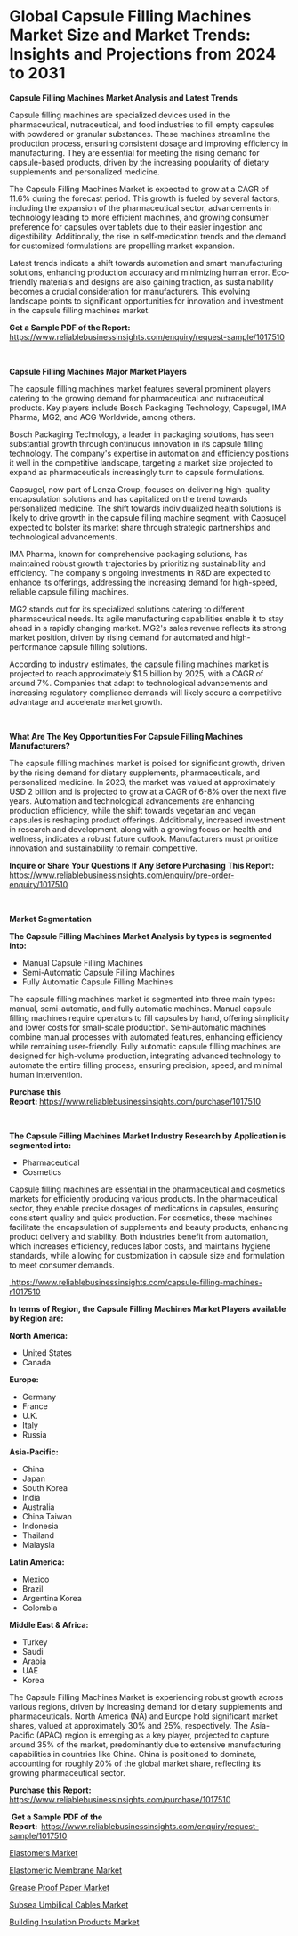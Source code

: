 <p><h1>Global Capsule Filling Machines Market Size and Market Trends: Insights and Projections from 2024 to 2031</h1></p><p><strong>Capsule Filling Machines Market Analysis and Latest Trends</strong></p>
<p><p>Capsule filling machines are specialized devices used in the pharmaceutical, nutraceutical, and food industries to fill empty capsules with powdered or granular substances. These machines streamline the production process, ensuring consistent dosage and improving efficiency in manufacturing. They are essential for meeting the rising demand for capsule-based products, driven by the increasing popularity of dietary supplements and personalized medicine.</p><p>The Capsule Filling Machines Market is expected to grow at a CAGR of 11.6% during the forecast period. This growth is fueled by several factors, including the expansion of the pharmaceutical sector, advancements in technology leading to more efficient machines, and growing consumer preference for capsules over tablets due to their easier ingestion and digestibility. Additionally, the rise in self-medication trends and the demand for customized formulations are propelling market expansion. </p><p>Latest trends indicate a shift towards automation and smart manufacturing solutions, enhancing production accuracy and minimizing human error. Eco-friendly materials and designs are also gaining traction, as sustainability becomes a crucial consideration for manufacturers. This evolving landscape points to significant opportunities for innovation and investment in the capsule filling machines market.</p></p>
<p><strong>Get a Sample PDF of the Report:&nbsp;</strong> <a href="https://www.reliablebusinessinsights.com/enquiry/request-sample/1017510">https://www.reliablebusinessinsights.com/enquiry/request-sample/1017510</a></p>
<p>&nbsp;</p>
<p><strong>Capsule Filling Machines Major Market Players</strong></p>
<p><p>The capsule filling machines market features several prominent players catering to the growing demand for pharmaceutical and nutraceutical products. Key players include Bosch Packaging Technology, Capsugel, IMA Pharma, MG2, and ACG Worldwide, among others.</p><p>Bosch Packaging Technology, a leader in packaging solutions, has seen substantial growth through continuous innovation in its capsule filling technology. The company's expertise in automation and efficiency positions it well in the competitive landscape, targeting a market size projected to expand as pharmaceuticals increasingly turn to capsule formulations.</p><p>Capsugel, now part of Lonza Group, focuses on delivering high-quality encapsulation solutions and has capitalized on the trend towards personalized medicine. The shift towards individualized health solutions is likely to drive growth in the capsule filling machine segment, with Capsugel expected to bolster its market share through strategic partnerships and technological advancements.</p><p>IMA Pharma, known for comprehensive packaging solutions, has maintained robust growth trajectories by prioritizing sustainability and efficiency. The company's ongoing investments in R&D are expected to enhance its offerings, addressing the increasing demand for high-speed, reliable capsule filling machines.</p><p>MG2 stands out for its specialized solutions catering to different pharmaceutical needs. Its agile manufacturing capabilities enable it to stay ahead in a rapidly changing market. MG2's sales revenue reflects its strong market position, driven by rising demand for automated and high-performance capsule filling solutions.</p><p>According to industry estimates, the capsule filling machines market is projected to reach approximately $1.5 billion by 2025, with a CAGR of around 7%. Companies that adapt to technological advancements and increasing regulatory compliance demands will likely secure a competitive advantage and accelerate market growth.</p></p>
<p>&nbsp;</p>
<p><strong>What Are The Key Opportunities For Capsule Filling Machines Manufacturers?</strong></p>
<p><p>The capsule filling machines market is poised for significant growth, driven by the rising demand for dietary supplements, pharmaceuticals, and personalized medicine. In 2023, the market was valued at approximately USD 2 billion and is projected to grow at a CAGR of 6-8% over the next five years. Automation and technological advancements are enhancing production efficiency, while the shift towards vegetarian and vegan capsules is reshaping product offerings. Additionally, increased investment in research and development, along with a growing focus on health and wellness, indicates a robust future outlook. Manufacturers must prioritize innovation and sustainability to remain competitive.</p></p>
<p><strong>Inquire or Share Your Questions If Any Before Purchasing This Report:</strong> <a href="https://www.reliablebusinessinsights.com/enquiry/pre-order-enquiry/1017510">https://www.reliablebusinessinsights.com/enquiry/pre-order-enquiry/1017510</a></p>
<p>&nbsp;</p>
<p><strong>Market Segmentation</strong></p>
<p><strong>The Capsule Filling Machines Market Analysis by types is segmented into:</strong></p>
<p><ul><li>Manual Capsule Filling Machines</li><li>Semi-Automatic Capsule Filling Machines</li><li>Fully Automatic Capsule Filling Machines</li></ul></p>
<p><p>The capsule filling machines market is segmented into three main types: manual, semi-automatic, and fully automatic machines. Manual capsule filling machines require operators to fill capsules by hand, offering simplicity and lower costs for small-scale production. Semi-automatic machines combine manual processes with automated features, enhancing efficiency while remaining user-friendly. Fully automatic capsule filling machines are designed for high-volume production, integrating advanced technology to automate the entire filling process, ensuring precision, speed, and minimal human intervention.</p></p>
<p><strong>Purchase this Report:&nbsp;</strong><a href="https://www.reliablebusinessinsights.com/purchase/1017510">https://www.reliablebusinessinsights.com/purchase/1017510</a></p>
<p>&nbsp;</p>
<p><strong>The Capsule Filling Machines Market Industry Research by Application is segmented into:</strong></p>
<p><ul><li>Pharmaceutical</li><li>Cosmetics</li></ul></p>
<p><p>Capsule filling machines are essential in the pharmaceutical and cosmetics markets for efficiently producing various products. In the pharmaceutical sector, they enable precise dosages of medications in capsules, ensuring consistent quality and quick production. For cosmetics, these machines facilitate the encapsulation of supplements and beauty products, enhancing product delivery and stability. Both industries benefit from automation, which increases efficiency, reduces labor costs, and maintains hygiene standards, while allowing for customization in capsule size and formulation to meet consumer demands.</p></p>
<p><a href="https://www.reliablebusinessinsights.com/capsule-filling-machines-r1017510">&nbsp;https://www.reliablebusinessinsights.com/capsule-filling-machines-r1017510</a></p>
<p><strong>In terms of Region, the Capsule Filling Machines Market Players available by Region are:</strong></p>
<p>
    <p> <strong> North America: </strong>
        <ul>
            <li>United States</li>
            <li>Canada</li>
        </ul>
        </p> 
    <p> <strong> Europe: </strong>
        <ul>
            <li>Germany</li>
            <li>France</li>
            <li>U.K.</li>
            <li>Italy</li>
            <li>Russia</li>
        </ul>
        </p> 
    <p> <strong> Asia-Pacific: </strong>
        <ul>
            <li>China</li>
            <li>Japan</li>
            <li>South Korea</li>
            <li>India</li>
            <li>Australia</li>
            <li>China Taiwan</li>
            <li>Indonesia</li>
            <li>Thailand</li>
            <li>Malaysia</li>
        </ul>
        </p> 
    <p> <strong> Latin America: </strong>
        <ul>
            <li>Mexico</li>
            <li>Brazil</li>
            <li>Argentina Korea</li>
            <li>Colombia</li>
        </ul>
        </p> 
    <p> <strong> Middle East & Africa: </strong>
        <ul>
            <li>Turkey</li>
            <li>Saudi</li>
            <li>Arabia</li>
            <li>UAE</li>
            <li>Korea</li>
        </ul>
    </p>
    </p>
<p><p>The Capsule Filling Machines Market is experiencing robust growth across various regions, driven by increasing demand for dietary supplements and pharmaceuticals. North America (NA) and Europe hold significant market shares, valued at approximately 30% and 25%, respectively. The Asia-Pacific (APAC) region is emerging as a key player, projected to capture around 35% of the market, predominantly due to extensive manufacturing capabilities in countries like China. China is positioned to dominate, accounting for roughly 20% of the global market share, reflecting its growing pharmaceutical sector.</p></p>
<p><strong>Purchase this Report: </strong><a href="https://www.reliablebusinessinsights.com/purchase/1017510">https://www.reliablebusinessinsights.com/purchase/1017510</a></p>
<p>&nbsp;<strong>Get a Sample PDF of the Report:&nbsp;&nbsp;</strong><a href="https://www.reliablebusinessinsights.com/enquiry/request-sample/1017510">https://www.reliablebusinessinsights.com/enquiry/request-sample/1017510</a></p>
<p><strong></strong></p>
<p><p><a href="https://issuu.com/reportprime-2/docs/elastomers-market-size-2030.pptx_a9f51bb3fa3878">Elastomers Market</a></p><p><a href="https://issuu.com/reportprime-2/docs/elastomeric-membrane-market-size-20_865090efaed2b9">Elastomeric Membrane Market</a></p><p><a href="https://www.linkedin.com/pulse/future-trends-global-grease-proof-paper-market-insights-nhe3e?trackingId=PmO7kCM1TACtLeHb01Scnw%3D%3D">Grease Proof Paper Market</a></p><p><a href="https://medium.com/@carolineparks3691/the-subsea-umbilical-cables-market-is-experiencing-higher-than-anticipated-demand-compared-to-d52d87641a7e">Subsea Umbilical Cables Market</a></p><p><a href="https://www.linkedin.com/pulse/building-insulation-products-market-global-share-ranking-1wmuf?trackingId=CDXZ5EbKSoGVfIEUPCzoDw%3D%3D">Building Insulation Products Market</a></p></p>